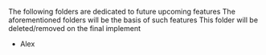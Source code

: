 The following folders are dedicated to future upcoming features
The aforementioned folders will be the basis of such features
This folder will be deleted/removed on the final implement
- Alex
